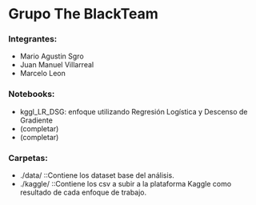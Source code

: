 # Grupo The BlackTeam #

### Integrantes:
* Mario Agustin Sgro
* Juan Manuel Villarreal
* Marcelo Leon

### Notebooks:
* kggl_LR_DSG: enfoque utilizando Regresión Logística y Descenso de Gradiente
* (completar)
* (completar)

### Carpetas:
* ./data/    ::Contiene los dataset base del análisis.
* ./kaggle/  ::Contiene los csv a subir a la plataforma Kaggle como resultado de cada enfoque de trabajo.
